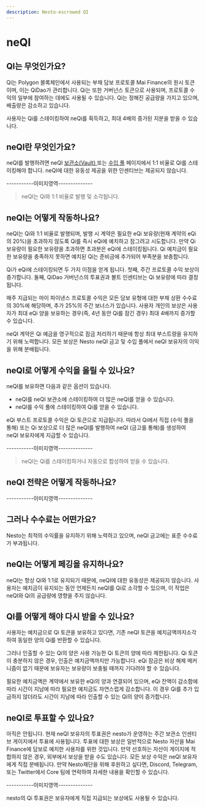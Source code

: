 ```yaml
---
description: Nesto-escrowed QI
---
```


# neQI

## QI는 무엇인가요?

Qi는 Polygon 블록체인에서 사용되는 부채 담보 프로토콜 Mai Finance의 원시 토큰이며, 이는 QiDao가 관리합니다. Qi는 또한 거버넌스 토큰으로 사용되며, 프로토콜 수익의 일부에 참여하는 데에도 사용될 수 있습니다. Qi는 정해진 공급량을 가지고 있으며, 배출량은 감소하고 있습니다.&#x20;

사용자는 Qi를 스테이킹하여 neQi를 획득하고, 최대 4배의 증가된 지분을 받을 수 있습니다.

## neQI란 무엇인가요?

neQI를 발행하려면 neQI [보관소(Vault) ](../vaults.md)또는 [수입 풀](https://app.beefy.finance/vault/beefy-beqi-earnings) 페이지에서 1:1 비율로 QI를 스테이킹해야 합니다. neQI에 대한 유동성 제공을 위한 인센티브는 제공되지 않습니다.

\-----------이미지영역--------------

> neQI는 Qi와 1:1 비율로 발행 및 소각됩니다.

## neQI는 어떻게 작동하나요?

neQI는 Qi와 1:1 비율로 발행되며, 발행 시 계약은 필요한 eQi 보유량(현재 계약의 eQi의 20%)을 초과하지 않도록 Qi를 즉시 eQi에 예치하고 잠그려고 시도합니다. 만약 Qi 보유량이 필요한 보유량을 초과하면 초과분은 eQi에 스테이킹됩니다. Qi 예치금이 필요한 보유량을 충족하지 못하면 예치된 Qi는 준비금에 추가되어 부족분을 보충합니다.

Qi가 eQi에 스테이킹되면 두 가지 이점을 얻게 됩니다. 첫째, 주간 프로토콜 수익 보상이 증가합니다. 둘째, QiDao 거버넌스의 투표권과 볼트 인센티브는 Qi 보유량에 따라 결정됩니다.

매주 지급되는 마이 파이낸스 프로토콜 수익은 모든 담보 유형에 대한 부채 상환 수수료의 30%에 해당하며, 추가 25%의 주간 보너스가 있습니다. 사용자 개인의 보상은 사용자가 최대 eQi 양을 보유하는 경우(즉, 4년 동안 Qi를 잠긴 경우) 최대 4배까지 증가할 수 있습니다.

neQI 계약은 Qi 예금을 영구적으로 잠금 처리하기 때문에 항상 최대 부스트량을 유지하기 위해 노력합니다. 모든 보상은 Nesto neQI 금고 및 수입 풀에서 neQI 보유자의 이익을 위해 분배됩니다.

## neQI로 어떻게 수익을 올릴 수 있나요?

neQI를 보유하면 다음과 같은 옵션이 있습니다.

* neQI를 neQI 보관소에 스테이킹하여 더 많은 neQI를 얻을 수 있습니다.
* neQI를 수익 풀에 스테이킹하여 Qi를 얻을 수 있습니다.

eQi 부스트 프로토콜 수익은 Qi 토큰으로 지급됩니다. 따라서 Qi에서 직접 (수익 풀을 통해) 또는 Qi 보상으로 더 많은 neQI를 발행하여 neQI (금고를 통해)를 생성하여 neQI 보유자에게 지급할 수 있습니다.

\-----------이미지영역--------------

> neQI는 Qi를 스테이킹하거나 자동으로 합성하여 얻을 수 있습니다.

## neQI 전략은 어떻게 작동하나요?

\-----------이미지영역--------------

## 그러나 수수료는 어떤가요?

Nesto는 최적의 수익률을 유지하기 위해 노력하고 있으며, neQI 금고에는 표준 수수료가 부과됩니다.

## neQI는 어떻게 페깅을 유지하나요?

neQI는 항상 Qi와 1:1로 유지되기 때문에, neQI에 대한 유동성은 제공되지 않습니다. 사용자는 예치금이 유지되는 동안 언제든지 neQI를 Qi로 소각할 수 있으며, 이 작업은 neQI와 Qi의 공급량에 영향을 주지 않습니다.

## QI를 어떻게 해야 다시 받을 수 있나요?

사용자는 예치금으로 Qi 토큰을 보유하고 있다면, 기존 neQI 토큰을 예치금액까지소각하여 동일한 양의 Qi를 반환할 수 있습니다.&#x20;

그러나 인출할 수 있는 Qi의 양은 사용 가능한 Qi 토큰의 양에 따라 제한됩니다. Qi 토큰이 충분하지 않은 경우, 인출은 예치금액까지만 가능합니다. eQi 잠금은 비상 해제 메커니즘이 없기 때문에 보유자는 보유량이 보충될 때까지 기다려야 할 수 있습니다.&#x20;

필요한 예치금액은 계약에서 보유한 eQi의 양과 연결되어 있으며, eQi 잔액이 감소함에 따라 시간이 지남에 따라 필요한 예치금도 자연스럽게 감소합니다. 이 경우 Qi를 추가 입금하지 않더라도 시간이 지남에 따라 인출할 수 있는 Qi의 양이 증가합니다.

## neQI로 투표할 수 있나요?

아직은 안됩니다. 현재 neQI 보유자의 투표권은 nesto가 운영하는 주간 보관소 인센티브 게이지에서 투표에 사용됩니다. 투표에 대한 보상은 일반적으로  Nesto 자산을 Mai Finance에 담보로 예치한 사용자를 위한 것입니다. 만약 선호하는 자산이 게이지에 적합하지 않은 경우, 외부에서 보상을 받을 수도 있습니다. 모든 보상 수익은 neQI 보유자에게 직접 분배됩니다. 만약 Nesto재단을 위해 후원하고 싶다면, Discord, Telegram, 또는 Twitter에서 Core 팀에 연락하여 자세한 내용을 확인할 수 있습니다.

\-----------이미지영역--------------

nesto의 Qi 투표권은 보유자에게 직접 지급되는 보상에도 사용될 수 있습니다.
